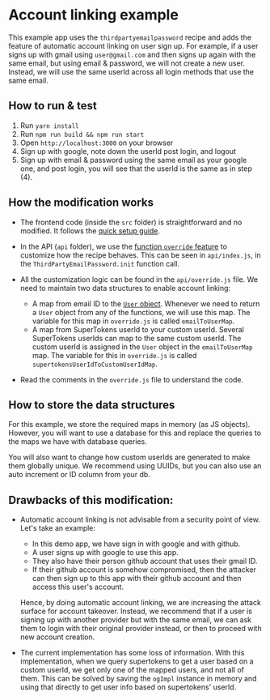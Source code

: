 # Account linking example

This example app uses the `thirdpartyemailpassword` recipe and adds the feature of automatic account linking on user sign up. For example, if a user signs up with gmail using `user@gmail.com` and then signs up again with the same email, but using email & password, we will not create a new user. Instead, we will use the same userId across all login methods that use the same email.

## How to run & test

1. Run `yarn install`
2. Run `npm run build && npm run start`
3. Open `http://localhost:3000` on your browser
4. Sign up with google, note down the userId post login, and logout
5. Sign up with email & password using the same email as your google one, and post login, you will see that the userId is the same as in step (4).

## How the modification works

-   The frontend code (inside the `src` folder) is straightforward and no modified. It follows the [quick setup guide](https://supertokens.io/docs/thirdpartyemailpassword/quick-setup/frontend).

-   In the API (`api` folder), we use the [function `override` feature](https://supertokens.io/docs/thirdpartyemailpassword/advanced-customizations/backend-functions-override/about) to customize how the recipe behaves. This can be seen in `api/index.js`, in the `ThirdPartyEmailPassword.init` function call.

-   All the customization logic can be found in the `api/override.js` file. We need to maintain two data structures to enable account linking:

    -   A map from email ID to the [`User` object](https://supertokens.io/docs/nodejs/thirdpartyemailpassword/override/functions#supporting-types). Whenever we need to return a `User` object from any of the functions, we will use this map. The variable for this map in `override.js` is called `emailToUserMap`.
    -   A map from SuperTokens userId to your custom userId. Several SuperTokens userIds can map to the same custom userId. The custom userId is assigned in the `User` object in the `emailToUserMap` map. The variable for this in `override.js` is called `supertokensUserIdToCustomUserIdMap`.

-   Read the comments in the `override.js` file to understand the code.

## How to store the data structures

For this example, we store the required maps in memory (as JS objects). However, you will want to use a database for this and replace the queries to the maps we have with database queries.

You will also want to change how custom userIds are generated to make them globally unique. We recommend using UUIDs, but you can also use an auto increment or ID column from your db.

## Drawbacks of this modification:

-   Automatic account linking is not advisable from a security point of view. Let's take an example:

    -   In this demo app, we have sign in with google and with github.
    -   A user signs up with google to use this app.
    -   They also have their person github account that uses their gmail ID.
    -   If their github account is somehow compromised, then the attacker can then sign up to this app with their github account and then access this user's account.

    Hence, by doing automatic account linking, we are increasing the attack surface for account takeover. Instead, we recommend that if a user is signing up with another provider but with the same email, we can ask them to login with their original provider instead, or then to proceed with new account creation.

-   The current implementation has some loss of information. With this implementation, when we query supertokens to get a user based on a custom userId, we get only one of the mapped users, and not all of them. This can be solved by saving the `ogImpl` instance in memory and using that directly to get user info based on supertokens' userId.
